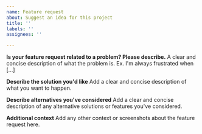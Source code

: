```yaml
---
name: Feature request
about: Suggest an idea for this project
title: ''
labels: ''
assignees: ''

---
```


**Is your feature request related to a problem? Please describe.**
A clear and concise description of what the problem is. Ex. I'm always frustrated when [...]

**Describe the solution you'd like**
Add a clear and concise description of what you want to happen.

**Describe alternatives you've considered**
Add a clear and concise description of any alternative solutions or features you've considered.

**Additional context**
Add any other context or screenshots about the feature request here.
